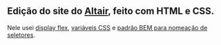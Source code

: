 ## Edição do site do [Altair](https://github.com/oJuninho10), feito com HTML e CSS.
Nele usei [display flex](https://css-tricks.com/snippets/css/a-guide-to-flexbox/), [variáveis CSS](https://developer.mozilla.org/pt-BR/docs/Web/CSS/Using_CSS_custom_properties) e [padrão BEM para nomeação de seletores](https://www.alura.com.br/artigos/criando-componentes-css-com-padrao-bem). 
